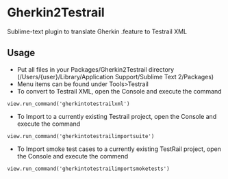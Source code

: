 Gherkin2Testrail
================

Sublime-text plugin to translate Gherkin .feature to Testrail XML

Usage
---

* Put all files in your Packages/Gherkin2Testrail directory (/Users/{user}/Library/Application Support/Sublime Text 2/Packages)
* Menu items can be found under Tools>Testrail
* To convert to Testrail XML, open the Console and execute the command
```
view.run_command('gherkintotestrailxml')
```
* To Import to a currently existing Testrail project, open the Console and execute the command
```
view.run_command('gherkintotestrailimportsuite')
```
* To Import smoke test cases to a currently existing TestRail project, open the Console and execute the commend
```
view.run_command('gherkintotestrailimportsmoketests')
```